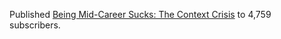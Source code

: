 ---
---

Published [Being Mid-Career Sucks: The Context Crisis](https://seomba.substack.com/p/being-mid-career-sucks-the-context) to 4,759 subscribers.
